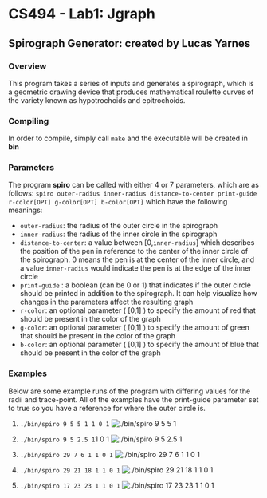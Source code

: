 # CS494 - Lab1: Jgraph
## Spirograph Generator: created by Lucas Yarnes

### Overview
This program takes a series of inputs and generates a spirograph, which is a geometric drawing device that produces mathematical roulette curves of the variety known as hypotrochoids and epitrochoids.

### Compiling
In order to compile, simply call `make` and the executable will be created in **bin**

### Parameters
The program **spiro** can be called with either 4 or 7 parameters, which are as follows:
`spiro outer-radius inner-radius distance-to-center print-guide r-color[OPT] g-color[OPT] b-color[OPT]`
which have the following meanings:
- `outer-radius`: the radius of the outer circle in the spirograph
- `inner-radius`: the radius of the inner circle in the spirograph
- `distance-to-center`: a value between [0,`inner-radius`] which describes the position of the pen in reference to the center of the inner circle of the spirograph. 0 means the pen is at the center of the inner circle, and a value `inner-radius` would indicate the pen is at the edge of the inner circle
- `print-guide` : a boolean (can be 0 or 1) that indicates if the outer circle should be printed in addition to the spirograph. It can help visualize how changes in the parameters affect the resulting graph
- `r-color`: an optional parameter ( [0,1] ) to specify the amount of red that should be present in the color of the graph
- `g-color`: an optional parameter ( [0,1] ) to specify the amount of green that should be present in the color of the graph
- `b-color`: an optional parameter ( [0,1] ) to specify the amount of blue that should be present in the color of the graph

### Examples
Below are some example runs of the program with differing values for the radii and trace-point. All of the examples have the print-guide parameter set to true so you have a reference for where the outer circle is.

1. `./bin/spiro 9 5 5 1 1 0 1`
	![./bin/spiro 9 5 5 1](images/graph1.png)

2. `./bin/spiro 9 5 2.5 1`1 0 1
	![./bin/spiro 9 5 2.5 1](images/graph2.png)

3. `./bin/spiro 29 7 6 1 1 0 1`
	![./bin/spiro 29 7 6 1 1 0 1](images/graph3.png)

4. `./bin/spiro 29 21 18 1 1 0 1`
	![./bin/spiro 29 21 18 1 1 0 1](images/graph4.png)

5. `./bin/spiro 17 23 23 1 1 0 1`
	![./bin/spiro 17 23 23 1 1 0 1](images/graph5.png)
